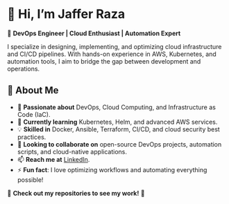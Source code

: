 # 👋 Hi, I’m Jaffer Raza

🔹 **DevOps Engineer | Cloud Enthusiast | Automation Expert**  

I specialize in designing, implementing, and optimizing cloud infrastructure and CI/CD pipelines. With hands-on experience in AWS, Kubernetes, and automation tools, I aim to bridge the gap between development and operations.  

## 🚀 About Me  
- 👀 **Passionate about** DevOps, Cloud Computing, and Infrastructure as Code (IaC).  
- 🌱 **Currently learning** Kubernetes, Helm, and advanced AWS services.  
- 💡 **Skilled in** Docker, Ansible, Terraform, CI/CD, and cloud security best practices.  
- 💞️ **Looking to collaborate on** open-source DevOps projects, automation scripts, and cloud-native applications.  
- 📫 **Reach me at** [LinkedIn](https://www.linkedin.com/in/jafferraza/).  
- ⚡ **Fun fact**: I love optimizing workflows and automating everything possible!  

📌 **Check out my repositories to see my work!** 🚀  
